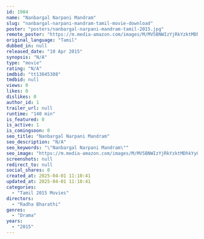 ```yaml
---
id: 1904
name: "Nanbargal Narpani Mandram"
slug: "nanbargal-narpani-mandram-tamil-movie-download"
poster: "posters/nanbargal-narpani-mandram-tamil-2015.jpg"
remote_poster: "https://m.media-amazon.com/images/M/MV5BNWIzYjRkYzktMDhkYy00NmI4LWIzOGUtYTNhNzY1NjYxNmQxXkEyXkFqcGdeQXVyMTA4NDIzMTY1._V1_SX300.jpg"
original_language: "Tamil"
dubbed_in: null
released_date: "10 Apr 2015"
synopsis: "N/A"
type: "movie"
rating: "N/A"
imdbid: "tt13045308"
tmdbid: null
views: 0
likes: 0
dislikes: 0
author_id: 1
trailer_url: null
runtime: "140 min"
is_featured: 0
is_active: 1
is_comingsoon: 0
seo_title: "Nanbargal Narpani Mandram"
seo_description: "N/A"
seo_keywords: "\"Nanbargal Narpani Mandram\""
seo_image: "https://m.media-amazon.com/images/M/MV5BNWIzYjRkYzktMDhkYy00NmI4LWIzOGUtYTNhNzY1NjYxNmQxXkEyXkFqcGdeQXVyMTA4NDIzMTY1._V1_SX300.jpg"
screenshots: null
redirect_to: null
social_shares: 0
created_at: 2025-04-01 11:10:41
updated_at: 2025-04-01 11:10:41
categories:
  - "Tamil 2015 Movies"
directors:
  - "Radha Bharathi"
genres:
  - "Drama"
years:
  - "2015"
---
```

